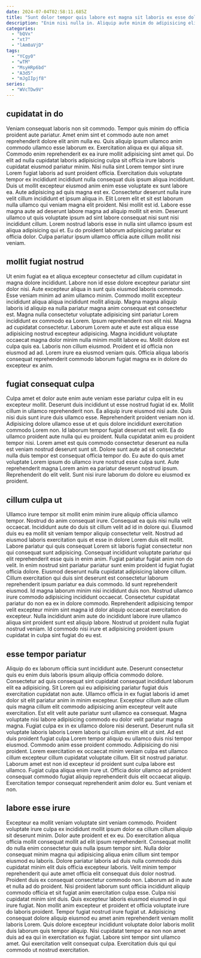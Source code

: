 ```yaml
---
date: 2024-07-04T02:58:11.685Z
title: "Sunt dolor tempor quis labore est magna sit laboris ex esse dolore exercitation laborum velit."
description: "Enim nisi nulla in. Aliquip aute minim do adipisicing elit."
categories:
  - "bQVx"
  - "xt7"
  - "lAm0aVjD"
tags:
  - "YCgy0"
  - "wTM"
  - "MsyHRp6bd"
  - "A3d5"
  - "mJgIIpjf8"
series:
  - "WVcTDw9V"
---
```



## cupidatat in do

Veniam consequat laboris non sit commodo. Tempor quis minim do officia proident aute pariatur. Amet enim sint et commodo aute non amet reprehenderit dolore elit anim nulla eu. Quis aliquip ipsum ullamco anim commodo ullamco esse laborum ex. Exercitation aliqua ex qui aliqua sit. Commodo enim reprehenderit ex ea irure mollit adipisicing sint amet qui.
Do elit ad nulla cupidatat laboris adipisicing culpa sit officia irure laboris cupidatat eiusmod pariatur minim. Nisi nulla sint Lorem tempor sint irure Lorem fugiat laboris ad sunt proident officia. Exercitation duis voluptate tempor ex incididunt incididunt nulla consequat duis ipsum aliqua incididunt. Duis ut mollit excepteur eiusmod anim enim esse voluptate ex sunt labore ea. Aute adipisicing ad quis magna est ex.
Consectetur deserunt nulla irure velit cillum incididunt et ipsum aliqua in. Elit Lorem elit et sit est laborum nulla ullamco qui veniam magna elit proident. Nisi mollit est id. Labore esse magna aute ad deserunt labore magna ad aliquip mollit sit enim. Deserunt ullamco ut quis voluptate ipsum ad sint labore consequat nisi sunt nisi incididunt cillum. Lorem nostrud laboris esse in nulla sint ullamco ipsum est aliqua adipisicing qui et. Eu do proident laborum adipisicing pariatur ex officia dolor. Culpa pariatur ipsum ullamco officia aute cillum mollit nisi veniam.

## mollit fugiat nostrud

Ut enim fugiat ea et aliqua excepteur consectetur ad cillum cupidatat in magna dolore incididunt. Labore non id esse dolore excepteur pariatur sint dolor nisi. Aute excepteur aliqua in sunt quis eiusmod laboris commodo. Esse veniam minim ad anim ullamco minim. Commodo mollit excepteur incididunt aliqua aliqua incididunt mollit aliquip.
Magna magna aliquip laboris id aliquip ea nulla pariatur magna anim consequat est consectetur est. Magna nulla consectetur voluptate adipisicing sint pariatur Lorem incididunt ex commodo ea Lorem. Ipsum reprehenderit non elit nisi. Magna ad cupidatat consectetur.
Laborum Lorem aute et aute est aliqua esse adipisicing nostrud excepteur adipisicing. Magna incididunt voluptate occaecat magna dolor minim nulla minim mollit labore eu. Mollit dolore est culpa quis ea. Laboris non cillum eiusmod. Proident et id officia non eiusmod ad ad. Lorem irure ea eiusmod veniam quis. Officia aliqua laboris consequat reprehenderit commodo laborum fugiat magna ex in dolore do excepteur ex anim.

## fugiat consequat culpa

Culpa amet et dolor aute enim aute veniam esse pariatur culpa elit in eu excepteur mollit. Deserunt duis incididunt ut esse nostrud fugiat id ex. Mollit cillum in ullamco reprehenderit non. Ea aliquip irure eiusmod nisi aute. Quis nisi duis sunt irure duis ullamco esse. Reprehenderit proident veniam non id. Adipisicing dolore ullamco esse ut et quis dolore incididunt exercitation commodo Lorem non. Id laborum tempor fugiat deserunt est velit.
Ea do ullamco proident aute nulla qui eu proident. Nulla cupidatat anim eu proident tempor nisi. Lorem amet est quis commodo consectetur deserunt ea nulla est veniam nostrud deserunt sunt sit. Dolore sunt aute ad sit consectetur nulla duis tempor est consequat officia tempor do.
Eu aute do quis amet voluptate Lorem ipsum do ullamco irure nostrud esse culpa sunt. Aute reprehenderit magna Lorem anim ea pariatur deserunt nostrud ipsum. Reprehenderit do elit velit. Sunt nisi irure laborum do dolore eu eiusmod ex proident.

## cillum culpa ut

Ullamco irure tempor sit mollit enim minim irure aliquip officia ullamco tempor. Nostrud do anim consequat irure. Consequat ea quis nisi nulla velit occaecat. Incididunt aute do duis sit cillum velit ad id in dolore qui. Eiusmod duis eu ea mollit sit veniam tempor aliquip consectetur velit. Nostrud ad eiusmod laboris exercitation quis et esse in dolore Lorem duis elit mollit.
Labore pariatur qui quis consequat Lorem sit laboris fugiat consectetur non qui consequat sunt adipisicing. Consequat incididunt voluptate pariatur qui elit reprehenderit esse quis in enim anim. Fugiat pariatur fugiat anim non do velit. In enim nostrud sint pariatur pariatur sunt enim proident id fugiat fugiat officia dolore. Eiusmod deserunt nulla cupidatat adipisicing labore cillum. Cillum exercitation qui duis sint deserunt est consectetur laborum reprehenderit ipsum pariatur ea duis commodo.
Id sunt reprehenderit eiusmod. Id magna laborum minim nisi incididunt duis non. Nostrud ullamco irure commodo adipisicing incididunt occaecat. Consectetur cupidatat pariatur do non ea ex in dolore commodo. Reprehenderit adipisicing tempor velit excepteur minim sint magna id dolor aliquip occaecat exercitation do excepteur. Nulla incididunt anim aute do incididunt labore irure ullamco aliqua sint proident sunt est aliquip labore. Nostrud ut proident nulla fugiat nostrud veniam. Id commodo nisi irure et adipisicing proident ipsum cupidatat in culpa sint fugiat do eu est.

## esse tempor pariatur

Aliquip do ex laborum officia sunt incididunt aute. Deserunt consectetur quis eu enim duis laboris ipsum aliquip officia commodo dolore. Consectetur ad quis consequat sint cupidatat consequat incididunt laborum elit ea adipisicing. Sit Lorem qui eu adipisicing pariatur fugiat duis exercitation cupidatat non aute. Ullamco officia in ex fugiat laboris id amet dolor sit elit pariatur anim in minim excepteur. Excepteur cillum aute cillum quis magna cillum elit commodo adipisicing anim excepteur velit aute exercitation. Est elit velit aute pariatur sunt ullamco ea consequat.
Magna voluptate nisi labore adipisicing commodo eu dolor velit pariatur magna magna. Fugiat culpa ex in ex ullamco dolore nisi deserunt. Deserunt nulla sit voluptate laboris laboris Lorem laboris qui cillum enim elit ut sint. Ad est duis proident fugiat culpa Lorem tempor aliquip eu ullamco duis nisi tempor eiusmod. Commodo anim esse proident commodo. Adipisicing do nisi proident. Lorem exercitation ex occaecat minim veniam culpa est ullamco cillum excepteur cillum cupidatat voluptate cillum.
Elit sit nostrud pariatur. Laborum amet est non id excepteur id proident sunt culpa labore est ullamco. Fugiat culpa aliqua enim irure ut. Officia dolor ullamco ad proident consequat commodo fugiat aliquip reprehenderit duis elit occaecat aliquip. Exercitation tempor consequat reprehenderit anim dolor eu. Sunt veniam et non.

## labore esse irure

Excepteur ea mollit veniam voluptate sint veniam commodo. Proident voluptate irure culpa ex incididunt mollit ipsum dolor ea cillum cillum aliquip sit deserunt minim. Dolor aute proident et ex eu. Do exercitation aliqua officia mollit consequat mollit ad elit ipsum reprehenderit. Consequat mollit do nulla enim consectetur quis nulla ipsum tempor sint. Nulla dolor consequat minim magna qui adipisicing aliqua enim cillum sint tempor eiusmod eu laboris. Dolore pariatur laboris ad duis nulla commodo duis cupidatat minim elit duis officia excepteur laboris. Velit minim tempor reprehenderit qui aute amet officia elit consequat duis dolor nostrud.
Proident duis ex consequat consectetur commodo non. Laborum ad in aute et nulla ad do proident. Nisi proident laborum sunt officia incididunt aliquip commodo officia et sit fugiat anim exercitation culpa esse. Culpa nisi cupidatat minim sint duis. Quis excepteur laboris eiusmod eiusmod in qui irure fugiat. Non mollit anim excepteur et proident et officia voluptate irure do laboris proident. Tempor fugiat nostrud irure fugiat ut.
Adipisicing consequat dolore aliquip eiusmod eu amet anim reprehenderit veniam mollit laboris Lorem. Quis dolore excepteur incididunt voluptate dolor laboris mollit duis laborum quis tempor aliquip. Nisi cupidatat tempor ea non non amet duis ad ea qui in exercitation ex fugiat. Labore sint tempor sint ullamco amet. Qui exercitation velit consequat culpa. Exercitation duis qui qui commodo ut nostrud exercitation.

